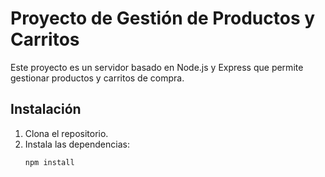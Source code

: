 # Proyecto de Gestión de Productos y Carritos

Este proyecto es un servidor basado en Node.js y Express que permite gestionar productos y carritos de compra.

## Instalación

1. Clona el repositorio.
2. Instala las dependencias:
   ```bash
   npm install